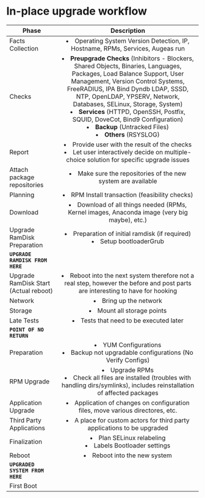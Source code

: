 <div class="content">

# In-place upgrade workflow

| Phase         | Description |
| ------------- |:-------------:|
| Facts Collection | <li>Operating System Version Detection, IP, Hostname, RPMs, Services, Augeas run</li> |
| Checks | <li>**Preupgrade Checks** (Inhibitors - Blockers, Shared Objects, Binaries, Languages, Packages, Load Balance Support, User Management, Version Control Systems, FreeRADIUS, IPA Bind Dyndb LDAP, SSSD, NTP, OpenLDAP, YPSERV, Network, Databases, SELinux, Storage, System)</li> <li>**Services** (HTTPD, OpenSSH, Postfix, SQUID, DoveCot, Bind9 Configuration)</li> <li>**Backup** (Untracked Files)</li> <li>**Others** (RSYSLOG)</li>|
| Report | <li>Provide user with the result of the checks</li><li>Let user interactively decide on multiple-choice solution for specific upgrade issues</li>|
| Attach package repositories | <li>Make sure the repositories of the new system are available</li> |
| Planning | <li>RPM Install transaction (feasibility checks)</li> |
| Download | <li>Download of all things needed (RPMs, Kernel images, Anaconda image (very big maybe), etc.)</li> |
| Upgrade RamDisk Preparation | <li>Preparation of initial ramdisk (if required)</li> <li>Setup bootloaderGrub</li> |
| **`UPGRADE RAMDISK FROM HERE`** | |
| Upgrade RamDisk Start (Actual reboot) | <li>Reboot into the next system therefore not a real step, however the before and post parts are interesting to have for hooking</li> |
| Network | <li>Bring up the network</li> |
| Storage | <li>Mount all storage points</li> |
| Late Tests | <li>Tests that need to be executed later</li> |
| **`POINT OF NO RETURN`** | |
| Preparation | <li>YUM Configurations</li> <li>Backup not upgradable configurations (No Verify Configs)</li> |
| RPM Upgrade | <li>Upgrade RPMs</li> <li>Check all files are installed (troubles with handling dirs/symlinks), includes reinstallation of affected packages</li> |
| Application Upgrade | <li>Application of changes on configuration files, move various directores, etc.</li> |
| Third Party Applications | <li>A place for custom actors for third party applications to be upgraded</li> |
| Finalization | <li>Plan SELinux relabeling</li> <li>Labels Bootloader settings</li> |
| Reboot | <li>Reboot into the new system</li> |
| **`UPGRADED SYSTEM FROM HERE`** | |
| First Boot | |

</div>
